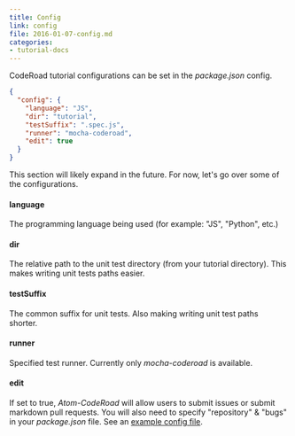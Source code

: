 ```yaml
---
title: Config
link: config
file: 2016-01-07-config.md
categories:
- tutorial-docs
---
```

CodeRoad tutorial configurations can be set in the *package.json* config.

```json
{
  "config": {
    "language": "JS",
    "dir": "tutorial",
    "testSuffix": ".spec.js",
    "runner": "mocha-coderoad",
    "edit": true
  }
}
```

This section will likely expand in the future. For now, let's go over some of the configurations.

#### language

The programming language being used (for example: "JS", "Python", etc.)

#### dir

The relative path to the unit test directory (from your tutorial directory). This makes writing unit tests paths easier.

#### testSuffix

The common suffix for unit tests. Also making writing unit test paths shorter.

#### runner

Specified test runner. Currently only *mocha-coderoad* is available.

#### edit

If set to true, *Atom-CodeRoad* will allow users to submit issues or submit markdown pull requests. You will also need to specify "repository" & "bugs" in your *package.json* file. See an [example config file](https://github.com/coderoad/coderoad-functional-school/blob/master/package.json).
